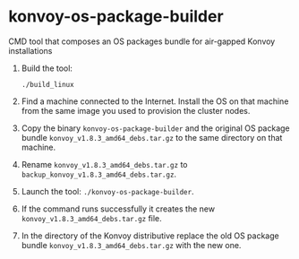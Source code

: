 # konvoy-os-package-builder
CMD tool that composes an OS packages bundle for air-gapped Konvoy installations

1. Build the tool:

    ```
    ./build_linux
    ```
    
2. Find a machine connected to the Internet. Install the OS on that machine from the same image you used to provision the cluster nodes.
3. Copy the binary `konvoy-os-package-builder` and the original OS package bundle `konvoy_v1.8.3_amd64_debs.tar.gz` to the same directory on that machine.
4. Rename `konvoy_v1.8.3_amd64_debs.tar.gz` to `backup_konvoy_v1.8.3_amd64_debs.tar.gz`.
5. Launch the tool: `./konvoy-os-package-builder`.
6. If the command runs successfully it creates the new `konvoy_v1.8.3_amd64_debs.tar.gz` file.
7. In the directory of the Konvoy distributive replace the old OS package bundle `konvoy_v1.8.3_amd64_debs.tar.gz` with the new one.
